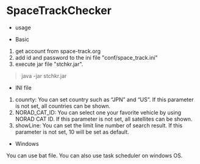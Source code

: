 # SpaceTrackChecker

* usage

 - Basic

  1. get account from space-track.org
  2. add id and password to the ini file "conf/space_track.ini"
  3. execute jar file "stchkr.jar". 

  > java -jar stchkr.jar

 - INI file

  1. counrty: You can set country such as “JPN” and “US”. If this parameter is not set, all countries can be shown.
  2. NORAD_CAT_ID: You can select one your favorite vehicle by using NORAD CAT ID. If this parameter is not set, all satellites can be shown.
  3. showLine: You can set the limit line number of search result. If this parameter is not set, 10 will be set as default.

 - Windows

  You can use bat file. You can also use task scheduler on windows OS. 
